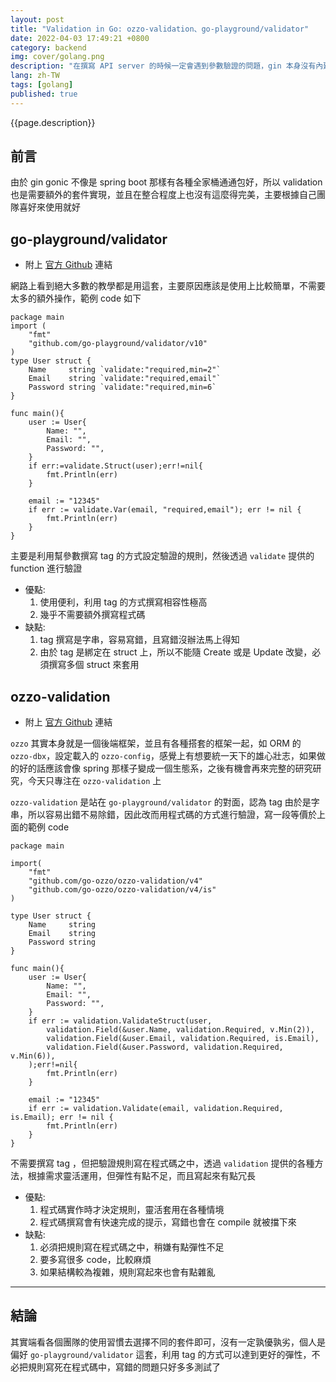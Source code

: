 ```yaml
---
layout: post
title: "Validation in Go: ozzo-validation、go-playground/validator"
date: 2022-04-03 17:49:21 +0800
category: backend
img: cover/golang.png
description: "在撰寫 API server 的時候一定會遇到參數驗證的問題，gin 本身沒有內建這部分的機制，要透過其他套件來實現，這次會介紹兩種常見的套件 ozzo-validation、go-playground/validator 看看各自是如何實踐在 golang 的 validation 的"
lang: zh-TW
tags: [golang]
published: true
---
```


{{page.description}}

## 前言
由於 gin gonic 不像是 spring boot 那樣有各種全家桶通通包好，所以 validation 也是需要額外的套件實現，並且在整合程度上也沒有這麼得完美，主要根據自己團隊喜好來使用就好

## go-playground/validator

+ 附上 [官方 Github](https://github.com/go-playground/validator) 連結

網路上看到絕大多數的教學都是用這套，主要原因應該是使用上比較簡單，不需要太多的額外操作，範例 code 如下

```golang
package main
import (
	"fmt"
	"github.com/go-playground/validator/v10"
)
type User struct {
	Name     string `validate:"required,min=2"`
	Email    string `validate:"required,email"`
	Password string `validate:"required,min=6`
}

func main(){
    user := User{
        Name: "",
        Email: "",
        Password: "",
    }
    if err:=validate.Struct(user);err!=nil{
        fmt.Println(err)
    }

    email := "12345"
    if err := validate.Var(email, "required,email"); err != nil {
        fmt.Println(err)
    }
}
```

主要是利用幫參數撰寫 tag 的方式設定驗證的規則，然後透過 `validate` 提供的 function 進行驗證
+ 優點:
  1. 使用便利，利用 tag 的方式撰寫相容性極高
  2. 幾乎不需要額外撰寫程式碼
+ 缺點:
  1. tag 撰寫是字串，容易寫錯，且寫錯沒辦法馬上得知
  2. 由於 tag 是綁定在 struct 上，所以不能隨 Create 或是 Update 改變，必須撰寫多個 struct 來套用

## ozzo-validation

+ 附上 [官方 Github](https://github.com/go-ozzo/ozzo-validation) 連結

`ozzo` 其實本身就是一個後端框架，並且有各種搭套的框架一起，如 ORM 的 `ozzo-dbx`，設定載入的 `ozzo-config`，感覺上有想要統一天下的雄心壯志，如果做的好的話應該會像 spring 那樣子變成一個生態系，之後有機會再來完整的研究研究，今天只專注在 `ozzo-validation` 上

`ozzo-validation` 是站在 `go-playground/validator` 的對面，認為 tag 由於是字串，所以容易出錯不易除錯，因此改而用程式碼的方式進行驗證，寫一段等價於上面的範例 code

```golang
package main

import(
    "fmt"
    "github.com/go-ozzo/ozzo-validation/v4"
    "github.com/go-ozzo/ozzo-validation/v4/is"
)

type User struct {
	Name     string
	Email    string
	Password string
}

func main(){
    user := User{
        Name: "",
        Email: "",
        Password: "",
    }
    if err := validation.ValidateStruct(user,
		validation.Field(&user.Name, validation.Required, v.Min(2)),
		validation.Field(&user.Email, validation.Required, is.Email),
		validation.Field(&user.Password, validation.Required, v.Min(6)),
	);err!=nil{
        fmt.Println(err)
    }

    email := "12345"
    if err := validation.Validate(email, validation.Required, is.Email); err != nil {
        fmt.Println(err)
    }
}
```

不需要撰寫 tag ，但把驗證規則寫在程式碼之中，透過 `validation` 提供的各種方法，根據需求靈活運用，但彈性有點不足，而且寫起來有點冗長

+ 優點:
  1. 程式碼實作時才決定規則，靈活套用在各種情境
  2. 程式碼撰寫會有快速完成的提示，寫錯也會在 compile 就被擋下來
+ 缺點:
  1. 必須把規則寫在程式碼之中，稍嫌有點彈性不足
  2. 要多寫很多 code，比較麻煩
  3. 如果結構較為複雜，規則寫起來也會有點雜亂

---

## 結論

其實端看各個團隊的使用習慣去選擇不同的套件即可，沒有一定孰優孰劣，個人是偏好 `go-playground/validator` 這套，利用 tag 的方式可以達到更好的彈性，不必把規則寫死在程式碼中，寫錯的問題只好多多測試了